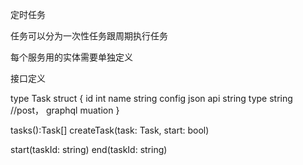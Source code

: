 定时任务

任务可以分为一次性任务跟周期执行任务

每个服务用的实体需要单独定义

接口定义

type Task struct {
  id int
  name string
  config json
  api string
  type string //post， graphql muation
}

tasks():Task[]
createTask(task: Task, start: bool)

start(taskId: string)
end(taskId: string)